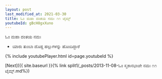 ```yaml
---
layout: post
last_modified_at: 2021-03-30
title: ಓಂ ಮಹಾ ದಂತಯ ನಮಃ ೧೧ ಟೈಮ್ಸ್
youtubeId: gBcH8gxXuno
---
```

 
 
 ಓಂ ಮಹಾ ದಂತಯ ನಮಃ  
 
 -  ಯಾರು ತುಂಬಾ ದೊಡ್ಡ ಹಲ್ಲುಗಳನ್ನು ಹೊಂದಿದ್ದಾರೆ 
 
  
 
  
 
 
 
 
 
 


{% include youtubePlayer.html id=page.youtubeId %}
 
[Next]({{ site.baseurl }}{% link  split1/_posts/2013-11-08-ಓಂ ಸ್ಮಶಾನಭಾಜೇ ನಮಃ ೧೧ ಟೈಮ್ಸ್.md%})
 

